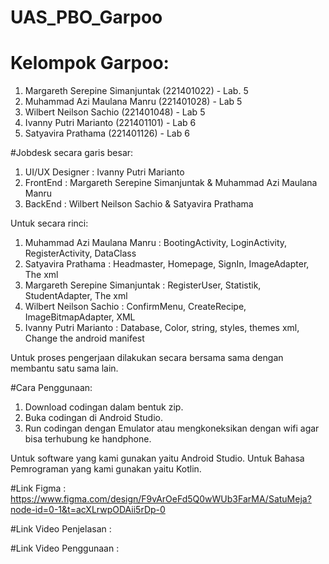 ﻿# UAS_PBO_Garpoo

# Kelompok Garpoo:
1. Margareth Serepine Simanjuntak (221401022) - Lab. 5
2. Muhammad Azi Maulana Manru (221401028) - Lab 5
3. Wilbert Neilson Sachio (221401048) - Lab 5
4. Ivanny Putri Marianto (221401101) - Lab 6
5. Satyavira Prathama (221401126) - Lab 6

#Jobdesk secara garis besar:
1. UI/UX Designer : Ivanny Putri Marianto
2. FrontEnd : Margareth Serepine Simanjuntak & Muhammad Azi Maulana Manru
3. BackEnd : Wilbert Neilson Sachio & Satyavira Prathama

Untuk secara rinci:
1. Muhammad Azi Maulana Manru : BootingActivity, LoginActivity, RegisterActivity, DataClass
2. Satyavira Prathama : Headmaster, Homepage, SignIn, ImageAdapter, The xml
3. Margareth Serepine Simanjuntak : RegisterUser, Statistik, StudentAdapter, The xml
4. Wilbert Neilson Sachio : ConfirmMenu, CreateRecipe, ImageBitmapAdapter, XML
5. Ivanny Putri Marianto : Database, Color, string, styles, themes xml, Change the android manifest

Untuk proses pengerjaan dilakukan secara bersama sama dengan membantu satu sama lain.

#Cara Penggunaan:
1. Download codingan dalam bentuk zip.
2. Buka codingan di Android Studio.
3. Run codingan dengan Emulator atau mengkoneksikan dengan wifi agar bisa terhubung ke handphone.

Untuk software yang kami gunakan yaitu Android Studio. 
Untuk Bahasa Pemrograman yang kami gunakan yaitu Kotlin.

#Link Figma : https://www.figma.com/design/F9vArOeFd5Q0wWUb3FarMA/SatuMeja?node-id=0-1&t=acXLrwpODAii5rDp-0

#Link Video Penjelasan :

#Link Video Penggunaan :
